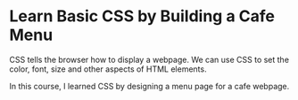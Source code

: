 # Learn Basic CSS by Building a Cafe Menu

CSS tells the browser how to display a webpage. We can use CSS to set the color, font, size and other aspects of HTML elements.

In this course, I learned CSS by designing a menu page for a cafe webpage.
